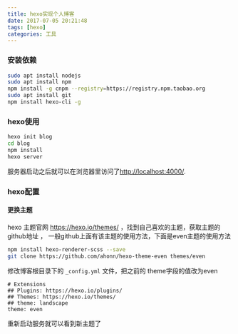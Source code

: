 ```yaml
---
title: hexo实现个人博客
date: 2017-07-05 20:21:48
tags: [hexo]
categories: 工具
---
```


### 安装依赖

```bash
sudo apt install nodejs
sudo apt install npm
npm install -g cnpm --registry=https://registry.npm.taobao.org
sudo apt install git
npm install hexo-cli -g
```

### hexo使用

```bash
hexo init blog
cd blog
npm install
hexo server
```

<!-- more -->

服务器启动之后就可以在浏览器里访问了<http://localhost:4000/>. 



### hexo配置

#### 更换主题

hexo 主题官网 <https://hexo.io/themes/> ，找到自己喜欢的主题，获取主题的github地址 ， 一般github上面有该主题的使用方法，下面是even主题的使用方法

```bash
npm install hexo-renderer-scss --save
git clone https://github.com/ahonn/hexo-theme-even themes/even
```

修改博客根目录下的 `_config.yml` 文件，把之前的 theme字段的值改为even

```
# Extensions
## Plugins: https://hexo.io/plugins/
## Themes: https://hexo.io/themes/
## theme: landscape
theme: even
```

重新启动服务就可以看到新主题了
